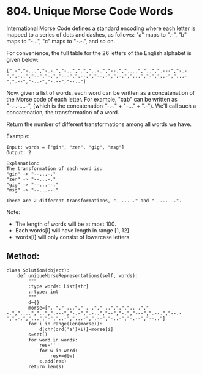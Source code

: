 # 804. Unique Morse Code Words

International Morse Code defines a standard encoding where each letter is mapped to a series of dots and dashes, as follows: "a" maps to ".-", "b" maps to "-...", "c" maps to "-.-.", and so on.

For convenience, the full table for the 26 letters of the English alphabet is given below:

    [".-","-...","-.-.","-..",".","..-.","--.","....","..",".---","-.-",".-..","--","-.","---",".--.","--.-",".-.","...","-","..-","...-",".--","-..-","-.--","--.."]

Now, given a list of words, each word can be written as a concatenation of the Morse code of each letter. For example, "cab" can be written as "-.-.-....-", (which is the concatenation "-.-." + "-..." + ".-"). We'll call such a concatenation, the transformation of a word.

Return the number of different transformations among all words we have.

Example:

    Input: words = ["gin", "zen", "gig", "msg"]
    Output: 2
    
    Explanation: 
    The transformation of each word is:
    "gin" -> "--...-."
    "zen" -> "--...-."
    "gig" -> "--...--."
    "msg" -> "--...--."
    
    There are 2 different transformations, "--...-." and "--...--.".
    
Note:

- The length of words will be at most 100.
- Each words[i] will have length in range [1, 12].
- words[i] will only consist of lowercase letters.
 
## Method:
 
    class Solution(object):
        def uniqueMorseRepresentations(self, words):
            """
            :type words: List[str]
            :rtype: int
            """
            d={}
            morse=[".-","-...","-.-.","-..",".","..-.","--.","....","..",".---","-.-",".-..","--","-.","---",".--.","--.-",".-.","...","-","..-","...-",".--","-..-","-.--","--.."]
            for i in range(len(morse)):
                d[chr(ord('a')+i)]=morse[i]
            s=set()
            for word in words:
                res=''
                for w in word:
                    res+=d[w]
                s.add(res)
            return len(s) 